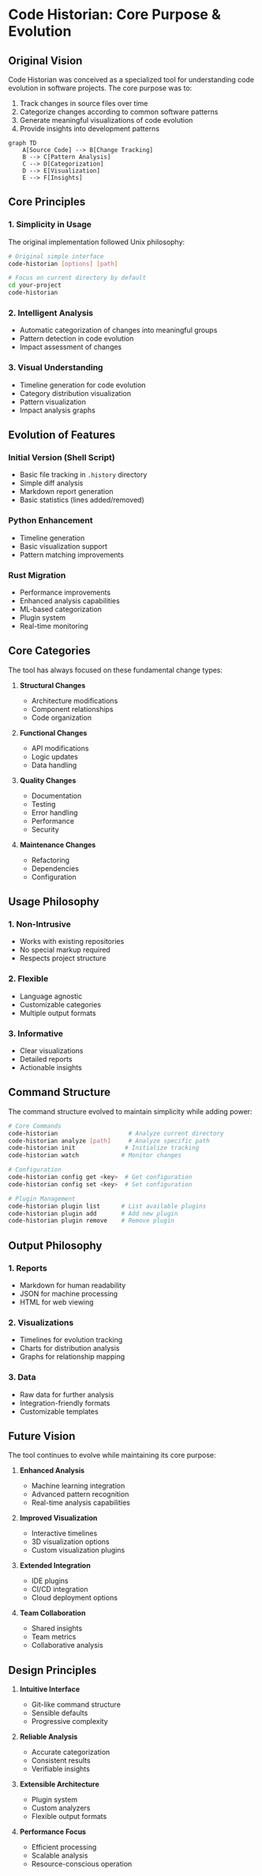 # Code Historian: Core Purpose & Evolution

## Original Vision

Code Historian was conceived as a specialized tool for understanding code evolution in software projects. The core purpose was to:

1. Track changes in source files over time
2. Categorize changes according to common software patterns
3. Generate meaningful visualizations of code evolution
4. Provide insights into development patterns

```mermaid
graph TD
    A[Source Code] --> B[Change Tracking]
    B --> C[Pattern Analysis]
    C --> D[Categorization]
    D --> E[Visualization]
    E --> F[Insights]
```

## Core Principles

### 1. Simplicity in Usage
The original implementation followed Unix philosophy:
```bash
# Original simple interface
code-historian [options] [path]

# Focus on current directory by default
cd your-project
code-historian
```

### 2. Intelligent Analysis
- Automatic categorization of changes into meaningful groups
- Pattern detection in code evolution
- Impact assessment of changes

### 3. Visual Understanding
- Timeline generation for code evolution
- Category distribution visualization
- Pattern visualization
- Impact analysis graphs

## Evolution of Features

### Initial Version (Shell Script)
- Basic file tracking in `.history` directory
- Simple diff analysis
- Markdown report generation
- Basic statistics (lines added/removed)

### Python Enhancement
- Timeline generation
- Basic visualization support
- Pattern matching improvements

### Rust Migration
- Performance improvements
- Enhanced analysis capabilities
- ML-based categorization
- Plugin system
- Real-time monitoring

## Core Categories

The tool has always focused on these fundamental change types:

1. **Structural Changes**
   - Architecture modifications
   - Component relationships
   - Code organization

2. **Functional Changes**
   - API modifications
   - Logic updates
   - Data handling

3. **Quality Changes**
   - Documentation
   - Testing
   - Error handling
   - Performance
   - Security

4. **Maintenance Changes**
   - Refactoring
   - Dependencies
   - Configuration

## Usage Philosophy

### 1. Non-Intrusive
- Works with existing repositories
- No special markup required
- Respects project structure

### 2. Flexible
- Language agnostic
- Customizable categories
- Multiple output formats

### 3. Informative
- Clear visualizations
- Detailed reports
- Actionable insights

## Command Structure

The command structure evolved to maintain simplicity while adding power:

```bash
# Core Commands
code-historian                    # Analyze current directory
code-historian analyze [path]     # Analyze specific path
code-historian init              # Initialize tracking
code-historian watch            # Monitor changes

# Configuration
code-historian config get <key>  # Get configuration
code-historian config set <key>  # Set configuration

# Plugin Management
code-historian plugin list      # List available plugins
code-historian plugin add       # Add new plugin
code-historian plugin remove    # Remove plugin
```

## Output Philosophy

### 1. Reports
- Markdown for human readability
- JSON for machine processing
- HTML for web viewing

### 2. Visualizations
- Timelines for evolution tracking
- Charts for distribution analysis
- Graphs for relationship mapping

### 3. Data
- Raw data for further analysis
- Integration-friendly formats
- Customizable templates

## Future Vision

The tool continues to evolve while maintaining its core purpose:

1. **Enhanced Analysis**
   - Machine learning integration
   - Advanced pattern recognition
   - Real-time analysis capabilities

2. **Improved Visualization**
   - Interactive timelines
   - 3D visualization options
   - Custom visualization plugins

3. **Extended Integration**
   - IDE plugins
   - CI/CD integration
   - Cloud deployment options

4. **Team Collaboration**
   - Shared insights
   - Team metrics
   - Collaborative analysis

## Design Principles

1. **Intuitive Interface**
   - Git-like command structure
   - Sensible defaults
   - Progressive complexity

2. **Reliable Analysis**
   - Accurate categorization
   - Consistent results
   - Verifiable insights

3. **Extensible Architecture**
   - Plugin system
   - Custom analyzers
   - Flexible output formats

4. **Performance Focus**
   - Efficient processing
   - Scalable analysis
   - Resource-conscious operation 